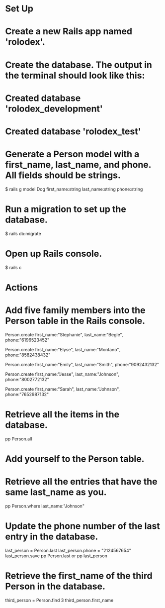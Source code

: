 # Set Up

# Create a new Rails app named 'rolodex'.
# Create the database. The output in the terminal should look like this:
# Created database 'rolodex_development'
# Created database 'rolodex_test'

# Generate a Person model with a first_name, last_name, and phone. All fields should be strings.
$ rails g model Dog first_name:string last_name:string phone:string

# Run a migration to set up the database.
$ rails db:migrate

# Open up Rails console.
$ rails c 

# Actions

# Add five family members into the Person table in the Rails console.
Person.create first_name:"Stephanie", last_name:"Begle", phone:"6196523452"

Person.create first_name:"Elyse", last_name:"Montano", phone:"8582438432"

Person.create first_name:"Emily", last_name:"Smith", phone:"9092432132"

Person.create first_name:"Jesse", last_name:"Johnson", phone:"8002772132"

Person.create first_name:"Sarah", last_name:"Johnson", phone:"7652987132"

# Retrieve all the items in the database.
pp Person.all

# Add yourself to the Person table.

# Retrieve all the entries that have the same last_name as you.
pp Person.where last_name:"Johnson"

# Update the phone number of the last entry in the database.
last_person = Person.last
last_person.phone = "2124567654"
last_person.save
pp Person.last or pp last_person

# Retrieve the first_name of the third Person in the database.
third_person = Person.find 3
third_person.first_name